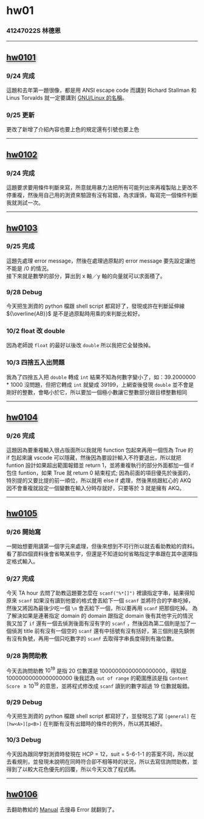 <style>
.hw{
    text-shadow: 2px 2px 6px #888888;
}
</style>

hw01
===

### 41247022S 林德恩

---

## [<div class="hw">hw0101</div>](./hw0101.c)

### 9/24 完成
這題和去年第一題很像，都是用 ANSI escape code
而講到 Richard Stallman 和 Linus Torvalds 就一定要講到 [GNU/Linux 的名稱](https://www.gnu.org/gnu/why-gnu-linux.zh-tw.html)。<!--其實我沒那麼在意那個名稱-->
### 9/25 更新
更改了新增了介紹內容也要上色的規定還有引號也要上色

---

## [<div class="hw">hw0102</div>](./hw0102.c)

### 9/24 完成
這題要求要用條件判斷來寫，所意就用暴力法把所有可能列出來再複製貼上更改不停重複，然後用自己用的測資來驗證有沒有寫錯，為求謹慎，每寫完一個條件判斷我就測試一次。

---

## [<div class="hw">hw0103</div>](./hw0103.c)

### 9/25 完成
這題先處理 error message，然後在處理過原點的 error message 要先設定讓他不能是 /0 的情況。  
接下來就是數學的部分，算出到 x 軸／y 軸的向量就可以求面積了。

### 9/28 Debug
今天把生測資的 python 檔跟 shell script 都寫好了，發現或許在判斷延伸線 ${\overline{AB}}$ 是不是過原點時用乘的來判斷比較好。

### 10/2 float 改 double
因為老師說 `float` 的最好以後改 `double` 所以我把它全替換掉。

### 10/3 四捨五入出問題
我為了四捨五入把 `double` 轉成 `int` 結果不知為何數字變小了，如：39.2000000 * 1000 沒問題，但把它轉成 `int` 就變成 39199，上網查後發現 `double` 並不會是剛好的整數，會略小於它，所以要加一個極小數讓它整數部分跟目標整數相同

---

## [<div class="hw">hw0104</div>](./hw0104.c)

### 9/26 完成
這題因為要重複輸入很占版面所以我就用 function 包起來再用一個恆為 True 的 if 包起來讓 vscode 可以隱藏，然後因為要設計輸入不符要退出，所以就把 funtion 設計如果超出範圍報錯並 return 1，並將重複執行的部分外面都加一個 if 包住 funtion，如果 True 就 return 0 結束程式; 
因為前面的項目優先於後面的，特別提的又要比提的前一順位，所以就用 else if 處理，然後黑桃跟紅心的 AKQ 因不會重複就設定一個變數在輸入分時存就好，只要等於 3 就是擁有 AKQ。

---

## [<div class="hw">hw0105</div>](./hw0105.c)

### 9/26 開始寫
一開始想要用讀第一個字元來處理，但後來想到不可行所以就去看助教給的資料。
看了那四個資料後會省略某些字，但還是不知道如何省略指定字串跟在其中選擇指定格式輸入。

### 9/27 完成
今天 TA hour 去問了助教這題要怎麼在 `scanf("%*[]")` 裡讀指定字串，結果得知原來 `scanf` 如果沒有讀到他要的格式會丟給下一個 `scanf` 並將符合的字串吃掉，然後又將因為最後少吃一個 `\n` 會丟給下一個，所以要再用 `scanf` 把那個吃掉。
為了解決如果是連著指定 domain 的 domain 跟指定 domain 後有其他字元的情況我又加了 `if` 還有一個去偵測後面有沒有字的 `scanf` ，然後因為第二個則是加了一個偵測 title 前有沒有一個空的 `scanf` 還有中括號有沒有括好，第三個則是先鎮側有沒有負號，再用一個只吃數字的 `scanf` 去取得字串長度得到有幾位數。

### 9/28 詢問助教
今天去詢問助教 $10^{19}$ 是指 20 位數還是 ${10000000000000000000}$，得知是 ${10000000000000000000}$ 後我認為 `out of range` 的範圍應該是指 `Content Score` $\ge 10^{19}$ 的意思，並將程式修改成 `scanf` 讀到的數字超過 19 位數就報錯。

### 9/29 Debug
今天把生測資的 python 檔跟 shell script 都寫好了，並發現忘了寫 `[general]` 在 `[hw<A>][p<B>]` 在判斷有沒有出錯時的條件的例外，所以將其補好。

### 10/3 Debug
今天因為跟同學對測資時發現在 HCP = 12，suit = 5-6-1-1 的答案不同，所以就去看規則，並發現未說明在同時符合卻不相等時的狀況，所以去寫信詢問助教，並得到了以較大花色優先的回覆，所以今天又改了程式碼。

---

## [<div class="hw">hw0106</div>](./hw0106.txt)

去翻助教給的 [Manual](https://www.gnu.org/software/make/manual/make.html) 去搜尋 Error 就翻到了。

